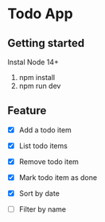 # Todo App

## Getting started

Instal Node 14+

1. npm install
2. npm run dev

## Feature

 - [x] Add a todo item
 - [x] List todo items
 - [x] Remove todo item
 - [x] Mark todo item as done
 - [x] Sort by date
 - [ ] Filter by name

